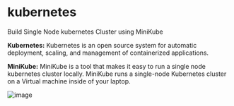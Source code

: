 # kubernetes
Build Single Node kubernetes Cluster using MiniKube

**Kubernetes:** Kubernetes is an open source system for automatic deployment, scaling, and management of containerized applications.

**MiniKube:** MiniKube is a tool that makes it easy to run a single node kubernetes cluster locally. MiniKube runs a single-node Kubernetes cluster on a Virtual machine inside of your laptop. 

![image](https://1.bp.blogspot.com/-CXWywEZuyFo/XBixFEQSeKI/AAAAAAAAE80/mV8oIHCQrQwtu9fijU374IFJ_VYdGkEKwCLcBGAs/s1600/kubernetes.jpg)

